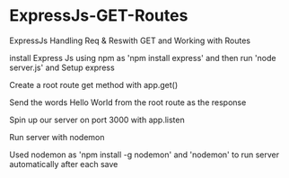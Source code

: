 # ExpressJs-GET-Routes
ExpressJs Handling Req &amp; Reswith GET and Working with Routes

install Express Js using npm as 'npm install express' and then run 'node server.js' and Setup express

Create a root route get method with app.get()

Send the words Hello World from the root route as the response

Spin up our server on port 3000 with app.listen

Run server with nodemon

Used nodemon as 'npm install -g nodemon' and 'nodemon' to run server automatically after each save
